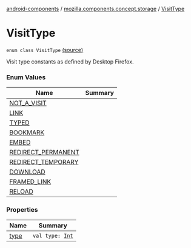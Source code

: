 [android-components](../../index.md) / [mozilla.components.concept.storage](../index.md) / [VisitType](./index.md)

# VisitType

`enum class VisitType` [(source)](https://github.com/mozilla-mobile/android-components/blob/master/components/concept/storage/src/main/java/mozilla/components/concept/storage/HistoryStorage.kt#L123)

Visit type constants as defined by Desktop Firefox.

### Enum Values

| Name | Summary |
|---|---|
| [NOT_A_VISIT](-n-o-t_-a_-v-i-s-i-t.md) |  |
| [LINK](-l-i-n-k.md) |  |
| [TYPED](-t-y-p-e-d.md) |  |
| [BOOKMARK](-b-o-o-k-m-a-r-k.md) |  |
| [EMBED](-e-m-b-e-d.md) |  |
| [REDIRECT_PERMANENT](-r-e-d-i-r-e-c-t_-p-e-r-m-a-n-e-n-t.md) |  |
| [REDIRECT_TEMPORARY](-r-e-d-i-r-e-c-t_-t-e-m-p-o-r-a-r-y.md) |  |
| [DOWNLOAD](-d-o-w-n-l-o-a-d.md) |  |
| [FRAMED_LINK](-f-r-a-m-e-d_-l-i-n-k.md) |  |
| [RELOAD](-r-e-l-o-a-d.md) |  |

### Properties

| Name | Summary |
|---|---|
| [type](type.md) | `val type: `[`Int`](https://kotlinlang.org/api/latest/jvm/stdlib/kotlin/-int/index.html) |
